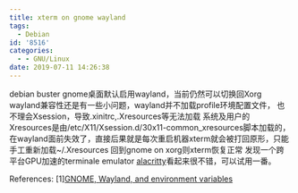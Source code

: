 ```yaml
---
title: xterm on gnome wayland
tags:
  - Debian
id: '8516'
categories:
  - - GNU/Linux
date: 2019-07-11 14:26:38
---
```



<!-- more -->
debian buster gnome桌面默认启用wayland，当前仍然可以切换回Xorg
wayland兼容性还是有一些小问题，wayland并不加载profile环境配置文件，
也不理会Xsession，导致.xinitrc,.Xresources等无法加载
系统及用户的Xresources是由/etc/X11/Xsession.d/30x11-common_xresources脚本加载的，在wayland面前失效了，直接后果就是每次重启机器xterm就会被打回原形，只能手工重新加载~/.Xresources
回到gnome on xorg则xterm恢复正常
发现一个跨平台GPU加速的terminale emulator [alacritty](https://github.com/jwilm/alacritty)看起来很不错，可以试用一番。

References:
\[1\][GNOME, Wayland, and environment variables](https://lwn.net/Articles/709769/)